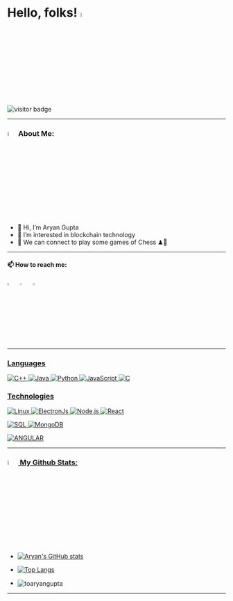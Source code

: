 # Hello, folks! <img src="https://user-images.githubusercontent.com/99306046/156202483-11ca7c36-1c2a-4f3e-98bb-6096ae047dd5.gif" width="5%">
<!--
[![Visits Badge](https://badges.pufler.dev/visits/toaryangupta/toaryangupta)](https://badges.pufler.dev/visits/toaryangupta/toaryangupta) -->
![visitor badge](https://visitor-badge.glitch.me/badge?page_id=toaryangupta&left_color=red&right_color=green&left_text=Hello%20Visitors)

<hr> 

### <img src="https://github.com/TheDudeThatCode/TheDudeThatCode/blob/master/Assets/Developer.gif" width="5%">About Me:

- 👋 Hi, I’m Aryan Gupta
- 👀 I’m interested in blockchain technology
-  👯 We can connect to play some games of Chess ♟🙂
<!-- - 💞️ I’m looking to collaborate on any project -->

<hr> 

 #### 📫 How to reach me:
  
[<img src="https://img.icons8.com/color/48/000000/twitter.png" width="3.5%"/>](https://twitter.com/its_AryanGupta)  &nbsp; [<img src="https://img.icons8.com/color/48/000000/linkedin.png" width="3.5%"/>](https://www.linkedin.com/in/toaryangupta/)  &nbsp;  <a href="mailto:toaryangupta@gmail.com"> <img src="https://img.icons8.com/fluent/48/000000/gmail.png" width="3.5%"/>

 <hr> 

### Languages
  
![C++](https://img.shields.io/badge/-C++-000?&logo=c%2b%2b&logoColor=00599C)
![Java](https://img.shields.io/badge/-Java-000?&logo=Java&logoColor=007396)
![Python](https://img.shields.io/badge/-Python-000?&logo=Python)
![JavaScript](https://img.shields.io/badge/-JavaScript-000?&logo=JavaScript)
![C](https://img.shields.io/badge/-C-000?&logo=C)

  

### Technologies

<!-- ![Docker](https://img.shields.io/badge/-Docker-000?&logo=Docker)
![Kubernetes](https://img.shields.io/badge/-Kubernetes-000?&logo=Kubernetes) -->
![Linux](https://img.shields.io/badge/-Linux-000?&logo=Linux)
![ElectronJs](https://img.shields.io/badge/-Electron-000?style=flat-square&logo=Electron)
![Node.js](https://img.shields.io/badge/-Node.js-000?style=flat-square&logo=node.js)
![React](https://img.shields.io/badge/-React-000?style=flat-square&logo=React)
<!---
![HTML5](https://img.shields.io/badge/-HTML5-E34F26?style=flat-square&logo=html5&logoColor=white)
![CSS3](https://img.shields.io/badge/-CSS3-1572B6?style=flat-square&logo=css3)
![Bootstrap](https://img.shields.io/badge/-Bootstrap-563D7C?style=flat-square&logo=bootstrap)
--->

![SQL](https://img.shields.io/badge/-SQL-000?&logo=MySQL)
![MongoDB](https://img.shields.io/badge/-MongoDB-black?style=flat-square&logo=mongodb)


![ANGULAR](https://img.shields.io/badge/-Angular-000?style=flat-square&logo=Angular)


<!---
toaryangupta/toaryangupta is a ✨ special ✨ repository because its `README.md` (this file) appears on your GitHub profile.
You can click the Preview link to take a look at your changes.
--->

<hr> 

### <img src='https://media1.giphy.com/media/du3J3cXyzhj75IOgvA/giphy.gif?cid=ecf05e47x2g034i9pzwtzzsd3xgg2w9nr94t4tflbbgo3008&rid=giphy.gif' width='5%'> My Github Stats:



- ![Aryan's GitHub stats](https://readme-stats-ndal.vercel.app/api?username=toaryangupta&count_private=true&show_icons=true&theme=radical)

<!-- - ![Top Langs](https://github-readme-stats.vercel.app/api/top-langs/?username=toaryangupta&layout=compact&count_private=true&theme=radical&langs_count=8) -->
- [![Top Langs](https://readme-stats-ndal.vercel.app/api/top-langs/?username=toaryangupta&layout=compact&count_private=true&theme=radical&langs_count=8)](https://github.com/toaryangupta)


- <p><img align="center" src="https://github-readme-streak-stats.herokuapp.com/?user=toaryangupta&theme=radical&count_private=true" alt="toaryangupta" /></p>


<hr> 
 





<!-- <a href="https://github.com/toaryangupta/">
  <img align="center" src="https://github-readme-stats.vercel.app/api?username=toaryangupta&show_icons=true&theme=radical" />
</a>

<a href="https://github.com/anuraghazra/convoychat">
  <img align="center" src="https://github-readme-stats.vercel.app/api/top-langs/?username=toaryangupta&layout=compact&theme=radical" />
</a>
 -->
